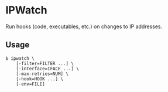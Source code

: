 # IPWatch

Run hooks (code, executables, etc.) on changes to IP addresses.

## Usage

```console
$ ipwatch \
	[-filter=FILTER ...] \
	[-interface=IFACE ...] \
	[-max-retries=NUM] \
	[-hook=HOOK ...] \
	[-env=FILE]
```

